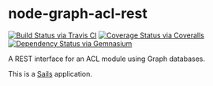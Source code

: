 # node-graph-acl-rest

[![Build Status via Travis CI](https://travis-ci.org/ydigital-factory/node-graph-acl-rest.svg?branch=master)](https://travis-ci.org/ydigital-factory/node-graph-acl-rest)
[![Coverage Status via Coveralls](https://img.shields.io/coveralls/ydigital-factory/node-graph-acl-rest.svg)](https://coveralls.io/r/ydigital-factory/node-graph-acl-rest)
[![Dependency Status via Gemnasium](https://gemnasium.com/ydigital-factory/node-graph-acl-rest.svg)](https://gemnasium.com/ydigital-factory/node-graph-acl-rest)


A REST interface for an ACL module using Graph databases.

This is a [Sails](http://sailsjs.org) application.
